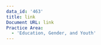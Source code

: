 ```yaml
---
data_id: '463'
title: link
Document URL: link
Practice Area:
  - 'Education, Gender, and Youth'
---
```

